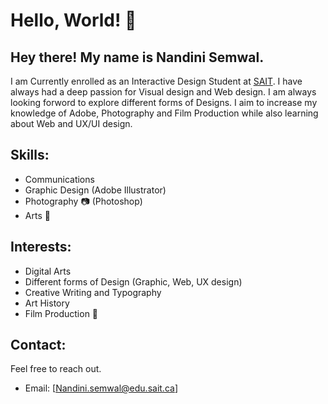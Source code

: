# Hello, World! 👋

## Hey there! My name is Nandini Semwal. 

I am Currently enrolled as an Interactive Design Student at  [SAIT](https://www.sait.ca). I have always had a deep passion for Visual design and Web design. I am always looking forword to explore different forms of Designs. I aim to increase my knowledge of Adobe, Photography and Film Production while also learning about Web and UX/UI design.

## Skills:
- Communications
- Graphic Design (Adobe Illustrator)
- Photography 📷 (Photoshop)
- Arts 🎨

## Interests:
-  Digital Arts
- Different forms of Design (Graphic, Web, UX design)
- Creative Writing and Typography
- Art History
- Film Production 🎥

## Contact:

Feel free to reach out.
- Email: [Nandini.semwal@edu.sait.ca]
